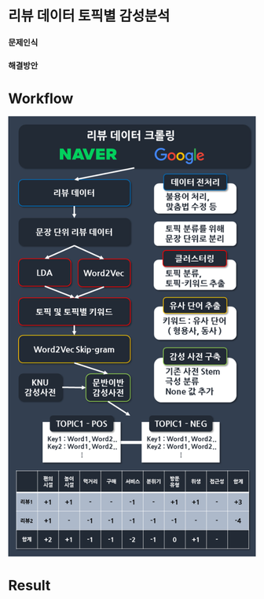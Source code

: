 # 리뷰 데이터 토픽별 감성분석

### 문제인식



### 해결방안



# Workflow

![Workflow](README/Workflow.png)




# Result